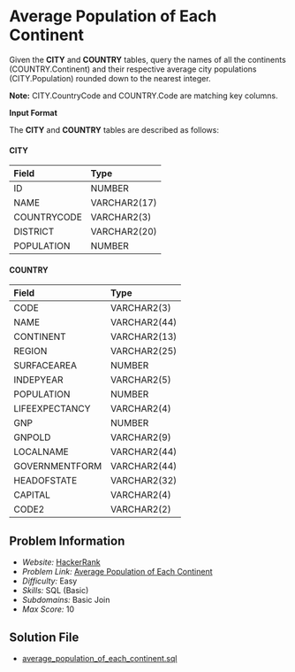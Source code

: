 # Average Population of Each Continent

Given the **CITY** and **COUNTRY** tables, query the names of all the continents (COUNTRY.Continent) and their respective average city populations (CITY.Population) rounded down to the nearest integer.

**Note:** CITY.CountryCode and COUNTRY.Code are matching key columns.

**Input Format**

The **CITY** and **COUNTRY** tables are described as follows:

#### CITY
| Field | Type |
| :- | :- |
ID | NUMBER |
NAME | VARCHAR2(17)
COUNTRYCODE | VARCHAR2(3)
DISTRICT | VARCHAR2(20)
POPULATION | NUMBER


#### COUNTRY
| Field | Type |
| :- | :- |
CODE | VARCHAR2(3) 
NAME | VARCHAR2(44) 
CONTINENT | VARCHAR2(13)
REGION | VARCHAR2(25)
SURFACEAREA | NUMBER
INDEPYEAR | VARCHAR2(5)
POPULATION | NUMBER
LIFEEXPECTANCY | VARCHAR2(4)
GNP | NUMBER
GNPOLD | VARCHAR2(9)
LOCALNAME | VARCHAR2(44)
GOVERNMENTFORM | VARCHAR2(44)
HEADOFSTATE | VARCHAR2(32)
CAPITAL | VARCHAR2(4)
CODE2 | VARCHAR2(2)

## Problem Information

- *Website:* [HackerRank](https://www.hackerrank.com/)
- *Problem Link:* [Average Population of Each Continent](https://www.hackerrank.com/challenges/average-population-of-each-continent/problem)
- *Difficulty:* Easy
- *Skills:* SQL (Basic)
- *Subdomains:* Basic Join
- *Max Score:* 10

## Solution File

- [average_population_of_each_continent.sql](https://github.com/ricrochads/hackerrank-sql/blob/main/MS%20SQL%20Server/average_population_of_each_continent.sql)
